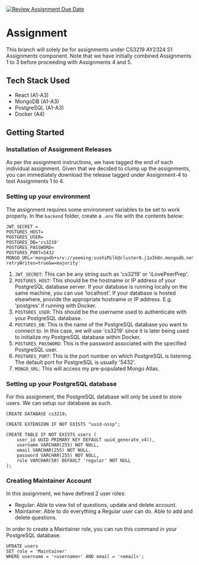 [![Review Assignment Due Date](https://classroom.github.com/assets/deadline-readme-button-24ddc0f5d75046c5622901739e7c5dd533143b0c8e959d652212380cedb1ea36.svg)](https://classroom.github.com/a/6BOvYMwN)

# Assignment 

This branch will solely be for assignments under CS3219 AY2324 S1 Assignments component. Note that we have initially combined Assignments 1 to 3 before proceeding with Assignments 4 and 5.

## Tech Stack Used

- React (A1-A3)
- MongoDB (A1-A3)
- PostgreSQL (A1-A3)
- Docker (A4)

## Getting Started

### Installation of Assignment Releases

As per the assignment instructions, we have tagged the end of each individual assignment. Given that we decided to clump up the assignments, you can immediately download the release tagged under Assignment-4 to test Assignments 1 to 4.

### Setting up your environment

The assignment requires some environment variables to be set to work properly. 
In the `backend` folder, create a `.env` file with the contents below:

```
JWT_SECRET = 
POSTGRES_HOST=
POSTGRES_USER=
POSTGRES_DB='cs3219'
POSTGRES_PASSWORD=
POSTGRES_PORT=5432
MONGO_URL='mongodb+srv://yeeming:sushiMilk@cluster0.j1a3k0n.mongodb.net/questions?retryWrites=true&w=majority'
```

1. `JWT_SECRET`: This can be any string such as 'cs3219' or 'iLovePeerPrep'.
2. `POSTGRES_HOST`: This should be the hostname or IP address of your PostgreSQL database server. If your database is running locally on the same machine, you can use 'localhost'. If your database is hosted elsewhere, provide the appropriate hostname or IP address. E.g. 'postgres' if running with Docker.
3. `POSTGRES_USER`: This should be the username used to authenticate with your PostgreSQL database.
4. `POSTGRES_DB`: This is the name of the PostgreSQL database you want to connect to. In this case, we will use 'cs3219' since it is later being used to initialize my PostgreSQL database within Docker. 
5. `POSTGRES_PASSWORD`: This is the password associated with the specified PostgreSQL user.
6. `POSTGRES_PORT`: This is the port number on which PostgreSQL is listening. The default port for PostgreSQL is usually '5432'.
7. `MONGO_URL`: This will access my pre-populated Mongo Atlas.

### Setting up your PostgreSQL database

For this assignment, the PostgreSQL database will only be used to store users. We can setup our database as such.

```
CREATE DATABASE cs3219;

CREATE EXTENSION IF NOT EXISTS "uuid-ossp";

CREATE TABLE IF NOT EXISTS users (
    user_id UUID PRIMARY KEY DEFAULT uuid_generate_v4(),
    username VARCHAR(255) NOT NULL,
    email VARCHAR(255) NOT NULL,
    password VARCHAR(255) NOT NULL,
    role VARCHAR(50) DEFAULT 'regular' NOT NULL
);
```

### Creating Maintainer Account

In this assignment, we have defined 2 user roles:
- Regular: Able to view list of questions, update and delete account.
- Maintainer: Able to do everything a Regular user can do. Able to add and delete questions.

In order to create a Maintainer role, you can run this command in your PostgreSQL database.
```
UPDATE users
SET role = 'Maintainer'
WHERE username = '<username>' AND email = '<email>';
```
